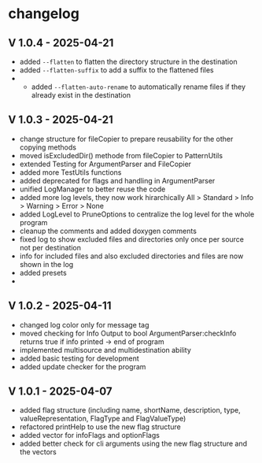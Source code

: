 # changelog

## V 1.0.4 - 2025-04-21
- added `--flatten` to flatten the directory structure in the destination
- added `--flatten-suffix` to add a suffix to the flattened files
- - added `--flatten-auto-rename` to automatically rename files if they already exist in the destination

## V 1.0.3 - 2025-04-21
- change structure for fileCopier to prepare reusability for the other copying methods
- moved isExcludedDir() methode from fileCopier to PatternUtils
- extended Testing for ArgumentParser and FileCopier
- added more TestUtils functions
- added deprecated for flags and handling in ArgumentParser
- unified LogManager to better reuse the code
- added more log levels, they now work hirarchically All > Standard > Info > Warning > Error > None
- added LogLevel to PruneOptions to centralize the log level for the whole program
- cleanup the comments and added doxygen comments
- fixed log to show excluded files and directories only once per source not per destination
- info for included files and also excluded directories and files are now shown in the log
- added presets
- 

## V 1.0.2 - 2025-04-11
- changed log color only for message tag
- moved checking for Info Output to bool ArgumentParser:checkInfo returns true if info printed -> end of program
- implemented multisource and multidestination ability
- added basic testing for development
- added update checker for the program

## V 1.0.1 - 2025-04-07
- added flag structure (including name, shortName, description, type, valueRepresentation, FlagType and FlagValueType)
- refactored printHelp to use the new flag structure
- added vector for infoFlags and optionFlags
- added better check for cli arguments using the new flag structure and the vectors

